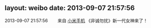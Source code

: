 layout: weibo
date: 2013-09-07 21:57:56
---
<meta name="referrer" content="no-referrer" />

2013-09-07 21:57:56  &nbsp;&nbsp;&nbsp;&nbsp;&nbsp;&nbsp; 来自 <a href="http://app.weibo.com/t/feed/22zMnn" rel="nofollow">小米手机</a>
《非诚勿扰》新一代女神来了！ ​​​
